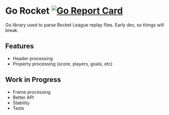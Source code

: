 
# Go Rocket [![Go Report Card](https://goreportcard.com/badge/github.com/sbauer/go-rocket)](https://goreportcard.com/report/github.com/sbauer/go-rocket)
Go library used to parse Rocket League replay files. Early dev, so things will break.

## Features
* Header processing
* Property processing (score, players, goals, etc)

## Work in Progress
* Frame processing
* Better API
* Stability
* Tests
